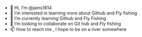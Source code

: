 - 👋 Hi, I’m @jams1614
- 👀 I’m interested in learning more about Github and Fly fishing
- 🌱 I’m currently learning Github and Fly Fishing
- 💞️ I’m looking to collaborate on Git hub and Fly fishing
- 📫 How to reach me , I hope to be on a river somewhere

<!---
jams1614/jams1614 is a ✨ special ✨ repository because its `README.md` (this file) appears on your GitHub profile.
You can click the Preview link to take a look at your changes.
--->
